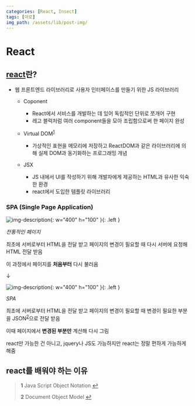 ```yaml
---
categories: [React, Insect]
tags: [마로]
img_path: /assets/lib/post-img/
---
```


# React

## [react](https://react.dev/)란?

- 웹 프론트엔드 라이브러리로 사용자 인터페이스를 만들기 위한 JS 라이브러리

  - Coponent

    - React에서 서비스를 개발하는 데 있어 독립적인 단위로 쪼개어 구현
    - 레고 블럭처럼 여러 component들을 모아 조립함으로써 한 페이지 완성

  - Virtual DOM<sup id="a1">[1](#footnote1)</sup>

    - 가상적인 표현을 메모리에 저장하고 ReactDOM과 같은 라이브러리에 의해 실제 DOM과 동기화하는 프로그래밍 개념

  - JSX
    - JS 내에서 UI를 작성하기 위해 개발자에게 제공하는 HTML과 유사한 익숙한 환경
    - react에서 도입한 템플릿 라이브러리

### SPA (Single Page Application)

![img-description](1.png){: w="400" h="100" }{: .left }

_전통적인 페이지_

최초에 서버로부터 HTML을 전달 받고 페이지의 변경이 필요할 때 다시 서버에 요청해 HTML 전달 받음

이 과정에서 페이지를 **처음부터** 다시 불러옴

↓

![img-description](2.png){: w="400" h="100" }{: .left }

_SPA_

최초에 서버로부터 HTML을 전달 받고 페이지의 변경이 필요할 때 변경이 필요한 부분을 JSON<sup id="a2">[2](#footnote1)</sup>으로 전달 받음

이때 페이지에서 **변경된 부분만** 계산해 다시 그림

react만 가능한 건 아니고, jquery나 JS도 가능하지만 react는 정말 편하게 가능하게 해줌

## react를 배워야 하는 이유

> <b id="footnote1">1</b> Java Script Object Notation [↩](#a1)
>
> <b id="footnote1">2</b> Document Object Model [↩](#a2)
